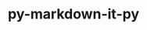 ---
title: "py-markdown-it-py"
layout: cache
categories: [package, develop]
meta: {"compilers": ["apple-clang@=15.0.0", "gcc@=13.2.0", "gcc@=7.5.0"], "num_specs": 21, "num_specs_by_stack": {"ml-darwin-aarch64-mps": 1, "ml-linux-aarch64-cpu": 4, "ml-linux-aarch64-cuda": 4, "ml-linux-x86_64-cpu": 4, "ml-linux-x86_64-cuda": 3, "ml-linux-x86_64-rocm": 4, "radiuss": 6, "root": 21}, "oss": ["ubuntu18.04", "ubuntu24.04", "ventura"], "platforms": ["darwin", "linux"], "stacks": ["ml-darwin-aarch64-mps", "ml-linux-aarch64-cpu", "ml-linux-aarch64-cuda", "ml-linux-x86_64-cpu", "ml-linux-x86_64-cuda", "ml-linux-x86_64-rocm", "radiuss", "root"], "targets": ["aarch64", "x86_64_v3"], "versions": ["3.0.0"]}
spec_details: [{"compiler": "apple-clang@=15.0.0", "hash": "jfiytjkwnu5nkbrfeq7fh77vzez4rr2h", "os": "ventura", "platform": "darwin", "size": "-", "stacks": ["ml-darwin-aarch64-mps", "root"], "tarball": "https://binaries.spack.io/develop/build_cache/darwin-ventura-aarch64/apple-clang-15.0.0/py-markdown-it-py-3.0.0/darwin-ventura-aarch64-apple-clang-15.0.0-py-markdown-it-py-3.0.0-jfiytjkwnu5nkbrfeq7fh77vzez4rr2h.spack", "target": "aarch64", "variants": ["build_system=python_pip", "~linkify"], "versions": ["3.0.0"]}, {"compiler": "gcc@=7.5.0", "hash": "fvah2eruetnmadnap7ahr43cucvf3i5j", "os": "ubuntu18.04", "platform": "linux", "size": "-", "stacks": ["radiuss", "root"], "tarball": "https://binaries.spack.io/develop/build_cache/linux-ubuntu18.04-x86_64_v3/gcc-7.5.0/py-markdown-it-py-3.0.0/linux-ubuntu18.04-x86_64_v3-gcc-7.5.0-py-markdown-it-py-3.0.0-fvah2eruetnmadnap7ahr43cucvf3i5j.spack", "target": "x86_64_v3", "variants": ["build_system=python_pip", "~linkify"], "versions": ["3.0.0"]}, {"compiler": "gcc@=7.5.0", "hash": "yyfj3utbyx3mk74nzbibuv7knn6w6zhx", "os": "ubuntu18.04", "platform": "linux", "size": "-", "stacks": ["radiuss", "root"], "tarball": "https://binaries.spack.io/develop/build_cache/linux-ubuntu18.04-x86_64_v3/gcc-7.5.0/py-markdown-it-py-3.0.0/linux-ubuntu18.04-x86_64_v3-gcc-7.5.0-py-markdown-it-py-3.0.0-yyfj3utbyx3mk74nzbibuv7knn6w6zhx.spack", "target": "x86_64_v3", "variants": ["build_system=python_pip", "~linkify"], "versions": ["3.0.0"]}, {"compiler": "gcc@=7.5.0", "hash": "nnh4m46jtxhx35zkxyhdsahzzr2itslq", "os": "ubuntu18.04", "platform": "linux", "size": "-", "stacks": ["root"], "tarball": "https://binaries.spack.io/develop/build_cache/linux-ubuntu18.04-x86_64_v3/gcc-7.5.0/py-markdown-it-py-3.0.0/linux-ubuntu18.04-x86_64_v3-gcc-7.5.0-py-markdown-it-py-3.0.0-nnh4m46jtxhx35zkxyhdsahzzr2itslq.spack", "target": "x86_64_v3", "variants": ["build_system=python_pip", "~linkify"], "versions": ["3.0.0"]}, {"compiler": "gcc@=7.5.0", "hash": "5pdsbvrvpcqp6pgmxvlpj5zok3lu5ztn", "os": "ubuntu18.04", "platform": "linux", "size": "-", "stacks": ["radiuss", "root"], "tarball": "https://binaries.spack.io/develop/build_cache/linux-ubuntu18.04-x86_64_v3/gcc-7.5.0/py-markdown-it-py-3.0.0/linux-ubuntu18.04-x86_64_v3-gcc-7.5.0-py-markdown-it-py-3.0.0-5pdsbvrvpcqp6pgmxvlpj5zok3lu5ztn.spack", "target": "x86_64_v3", "variants": ["build_system=python_pip", "~linkify"], "versions": ["3.0.0"]}, {"compiler": "gcc@=7.5.0", "hash": "kymx375geimnvcm2eqmoookhv5t75abv", "os": "ubuntu18.04", "platform": "linux", "size": "-", "stacks": ["radiuss", "root"], "tarball": "https://binaries.spack.io/develop/build_cache/linux-ubuntu18.04-x86_64_v3/gcc-7.5.0/py-markdown-it-py-3.0.0/linux-ubuntu18.04-x86_64_v3-gcc-7.5.0-py-markdown-it-py-3.0.0-kymx375geimnvcm2eqmoookhv5t75abv.spack", "target": "x86_64_v3", "variants": ["build_system=python_pip", "~linkify"], "versions": ["3.0.0"]}, {"compiler": "gcc@=7.5.0", "hash": "scf7wufc2q22cqabzt2qjfjkt4ofbaph", "os": "ubuntu18.04", "platform": "linux", "size": "-", "stacks": ["radiuss", "root"], "tarball": "https://binaries.spack.io/develop/build_cache/linux-ubuntu18.04-x86_64_v3/gcc-7.5.0/py-markdown-it-py-3.0.0/linux-ubuntu18.04-x86_64_v3-gcc-7.5.0-py-markdown-it-py-3.0.0-scf7wufc2q22cqabzt2qjfjkt4ofbaph.spack", "target": "x86_64_v3", "variants": ["build_system=python_pip", "~linkify"], "versions": ["3.0.0"]}, {"compiler": "gcc@=7.5.0", "hash": "cyobvua7vznjgpamhu2ot2b4paxebrjw", "os": "ubuntu18.04", "platform": "linux", "size": "-", "stacks": ["radiuss", "root"], "tarball": "https://binaries.spack.io/develop/build_cache/linux-ubuntu18.04-x86_64_v3/gcc-7.5.0/py-markdown-it-py-3.0.0/linux-ubuntu18.04-x86_64_v3-gcc-7.5.0-py-markdown-it-py-3.0.0-cyobvua7vznjgpamhu2ot2b4paxebrjw.spack", "target": "x86_64_v3", "variants": ["build_system=python_pip", "~linkify"], "versions": ["3.0.0"]}, {"compiler": "gcc@=7.5.0", "hash": "d5sx7swxhd7llh4xaaspt4aftd24vo3w", "os": "ubuntu18.04", "platform": "linux", "size": "-", "stacks": ["root"], "tarball": "https://binaries.spack.io/develop/build_cache/linux-ubuntu18.04-x86_64_v3/gcc-7.5.0/py-markdown-it-py-3.0.0/linux-ubuntu18.04-x86_64_v3-gcc-7.5.0-py-markdown-it-py-3.0.0-d5sx7swxhd7llh4xaaspt4aftd24vo3w.spack", "target": "x86_64_v3", "variants": ["build_system=python_pip", "~linkify"], "versions": ["3.0.0"]}, {"compiler": "gcc@=13.2.0", "hash": "smodry3o5kzxnue6b27ykdpjhsdauqcx", "os": "ubuntu24.04", "platform": "linux", "size": "-", "stacks": ["ml-linux-aarch64-cpu", "ml-linux-aarch64-cuda", "root"], "tarball": "https://binaries.spack.io/develop/build_cache/linux-ubuntu24.04-aarch64/gcc-13.2.0/py-markdown-it-py-3.0.0/linux-ubuntu24.04-aarch64-gcc-13.2.0-py-markdown-it-py-3.0.0-smodry3o5kzxnue6b27ykdpjhsdauqcx.spack", "target": "aarch64", "variants": ["build_system=python_pip", "~linkify"], "versions": ["3.0.0"]}, {"compiler": "gcc@=13.2.0", "hash": "tj6p6veoyq5e72optvem4icyv43li5fh", "os": "ubuntu24.04", "platform": "linux", "size": "-", "stacks": ["ml-linux-aarch64-cpu", "ml-linux-aarch64-cuda", "root"], "tarball": "https://binaries.spack.io/develop/build_cache/linux-ubuntu24.04-aarch64/gcc-13.2.0/py-markdown-it-py-3.0.0/linux-ubuntu24.04-aarch64-gcc-13.2.0-py-markdown-it-py-3.0.0-tj6p6veoyq5e72optvem4icyv43li5fh.spack", "target": "aarch64", "variants": ["build_system=python_pip", "~linkify"], "versions": ["3.0.0"]}, {"compiler": "gcc@=13.2.0", "hash": "mog5y6ppdcnlnjfxmbhrz2y3dpvzxjqo", "os": "ubuntu24.04", "platform": "linux", "size": "-", "stacks": ["ml-linux-aarch64-cpu", "ml-linux-aarch64-cuda", "root"], "tarball": "https://binaries.spack.io/develop/build_cache/linux-ubuntu24.04-aarch64/gcc-13.2.0/py-markdown-it-py-3.0.0/linux-ubuntu24.04-aarch64-gcc-13.2.0-py-markdown-it-py-3.0.0-mog5y6ppdcnlnjfxmbhrz2y3dpvzxjqo.spack", "target": "aarch64", "variants": ["build_system=python_pip", "~linkify"], "versions": ["3.0.0"]}, {"compiler": "gcc@=13.2.0", "hash": "j3pqsyu7aptilqtubqrphgz6w4cxdmtl", "os": "ubuntu24.04", "platform": "linux", "size": "-", "stacks": ["ml-linux-aarch64-cpu", "ml-linux-aarch64-cuda", "root"], "tarball": "https://binaries.spack.io/develop/build_cache/linux-ubuntu24.04-aarch64/gcc-13.2.0/py-markdown-it-py-3.0.0/linux-ubuntu24.04-aarch64-gcc-13.2.0-py-markdown-it-py-3.0.0-j3pqsyu7aptilqtubqrphgz6w4cxdmtl.spack", "target": "aarch64", "variants": ["build_system=python_pip", "~linkify"], "versions": ["3.0.0"]}, {"compiler": "gcc@=13.2.0", "hash": "pvwqz44polbvizjypfikzzh5y2loogvq", "os": "ubuntu24.04", "platform": "linux", "size": "-", "stacks": ["ml-linux-x86_64-rocm", "root"], "tarball": "https://binaries.spack.io/develop/build_cache/linux-ubuntu24.04-x86_64_v3/gcc-13.2.0/py-markdown-it-py-3.0.0/linux-ubuntu24.04-x86_64_v3-gcc-13.2.0-py-markdown-it-py-3.0.0-pvwqz44polbvizjypfikzzh5y2loogvq.spack", "target": "x86_64_v3", "variants": ["build_system=python_pip", "~linkify"], "versions": ["3.0.0"]}, {"compiler": "gcc@=13.2.0", "hash": "viemxmfecfkm6jumvgt23yhzcl3x6r7u", "os": "ubuntu24.04", "platform": "linux", "size": "-", "stacks": ["ml-linux-x86_64-cpu", "root"], "tarball": "https://binaries.spack.io/develop/build_cache/linux-ubuntu24.04-x86_64_v3/gcc-13.2.0/py-markdown-it-py-3.0.0/linux-ubuntu24.04-x86_64_v3-gcc-13.2.0-py-markdown-it-py-3.0.0-viemxmfecfkm6jumvgt23yhzcl3x6r7u.spack", "target": "x86_64_v3", "variants": ["build_system=python_pip", "~linkify"], "versions": ["3.0.0"]}, {"compiler": "gcc@=13.2.0", "hash": "tiolgrcmvvgxwjpbvdqo5wrjjyk5ys7l", "os": "ubuntu24.04", "platform": "linux", "size": "-", "stacks": ["ml-linux-x86_64-rocm", "root"], "tarball": "https://binaries.spack.io/develop/build_cache/linux-ubuntu24.04-x86_64_v3/gcc-13.2.0/py-markdown-it-py-3.0.0/linux-ubuntu24.04-x86_64_v3-gcc-13.2.0-py-markdown-it-py-3.0.0-tiolgrcmvvgxwjpbvdqo5wrjjyk5ys7l.spack", "target": "x86_64_v3", "variants": ["build_system=python_pip", "~linkify"], "versions": ["3.0.0"]}, {"compiler": "gcc@=13.2.0", "hash": "ze2xmcbkqjm5u3xs3xpyfaqquggogwia", "os": "ubuntu24.04", "platform": "linux", "size": "-", "stacks": ["ml-linux-x86_64-cpu", "ml-linux-x86_64-cuda", "root"], "tarball": "https://binaries.spack.io/develop/build_cache/linux-ubuntu24.04-x86_64_v3/gcc-13.2.0/py-markdown-it-py-3.0.0/linux-ubuntu24.04-x86_64_v3-gcc-13.2.0-py-markdown-it-py-3.0.0-ze2xmcbkqjm5u3xs3xpyfaqquggogwia.spack", "target": "x86_64_v3", "variants": ["build_system=python_pip", "~linkify"], "versions": ["3.0.0"]}, {"compiler": "gcc@=13.2.0", "hash": "6jsjvfxeurpgrllc3ifhabxct5t5qvko", "os": "ubuntu24.04", "platform": "linux", "size": "-", "stacks": ["ml-linux-x86_64-cpu", "ml-linux-x86_64-cuda", "root"], "tarball": "https://binaries.spack.io/develop/build_cache/linux-ubuntu24.04-x86_64_v3/gcc-13.2.0/py-markdown-it-py-3.0.0/linux-ubuntu24.04-x86_64_v3-gcc-13.2.0-py-markdown-it-py-3.0.0-6jsjvfxeurpgrllc3ifhabxct5t5qvko.spack", "target": "x86_64_v3", "variants": ["build_system=python_pip", "~linkify"], "versions": ["3.0.0"]}, {"compiler": "gcc@=13.2.0", "hash": "ucwc4fs2potqxtzqr2ilxnrq37lozvue", "os": "ubuntu24.04", "platform": "linux", "size": "-", "stacks": ["ml-linux-x86_64-cpu", "ml-linux-x86_64-cuda", "root"], "tarball": "https://binaries.spack.io/develop/build_cache/linux-ubuntu24.04-x86_64_v3/gcc-13.2.0/py-markdown-it-py-3.0.0/linux-ubuntu24.04-x86_64_v3-gcc-13.2.0-py-markdown-it-py-3.0.0-ucwc4fs2potqxtzqr2ilxnrq37lozvue.spack", "target": "x86_64_v3", "variants": ["build_system=python_pip", "~linkify"], "versions": ["3.0.0"]}, {"compiler": "gcc@=13.2.0", "hash": "neawfuyhgdejbqz353ki7ztdiwip7re3", "os": "ubuntu24.04", "platform": "linux", "size": "-", "stacks": ["ml-linux-x86_64-rocm", "root"], "tarball": "https://binaries.spack.io/develop/build_cache/linux-ubuntu24.04-x86_64_v3/gcc-13.2.0/py-markdown-it-py-3.0.0/linux-ubuntu24.04-x86_64_v3-gcc-13.2.0-py-markdown-it-py-3.0.0-neawfuyhgdejbqz353ki7ztdiwip7re3.spack", "target": "x86_64_v3", "variants": ["build_system=python_pip", "~linkify"], "versions": ["3.0.0"]}, {"compiler": "gcc@=13.2.0", "hash": "cmpsjdo4shjgwbt6hrrpxtvmk46myu54", "os": "ubuntu24.04", "platform": "linux", "size": "-", "stacks": ["ml-linux-x86_64-rocm", "root"], "tarball": "https://binaries.spack.io/develop/build_cache/linux-ubuntu24.04-x86_64_v3/gcc-13.2.0/py-markdown-it-py-3.0.0/linux-ubuntu24.04-x86_64_v3-gcc-13.2.0-py-markdown-it-py-3.0.0-cmpsjdo4shjgwbt6hrrpxtvmk46myu54.spack", "target": "x86_64_v3", "variants": ["build_system=python_pip", "~linkify"], "versions": ["3.0.0"]}]
---